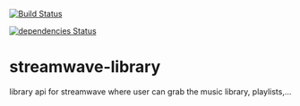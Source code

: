 [![Build Status](https://travis-ci.org/Mathieu-R/streamwave-library.svg?branch=master)](https://travis-ci.org/Mathieu-R/streamwave-library)

[![dependencies Status](https://david-dm.org/Mathieu-R/streamwave-library/status.svg)](https://david-dm.org/Mathieu-R/streamwave-library)

# streamwave-library
library api for streamwave where user can grab the music library, playlists,... 
